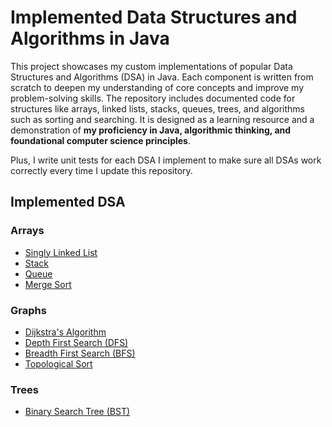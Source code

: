 # Implemented Data Structures and Algorithms in Java
This project showcases my custom implementations of popular Data Structures and Algorithms (DSA) in Java. Each component is written from scratch to deepen my understanding of core concepts and improve my problem-solving skills. The repository includes documented code for structures like arrays, linked lists, stacks, queues, trees, and algorithms such as sorting and searching. It is designed as a learning resource and a demonstration of **my proficiency in Java, algorithmic thinking, and foundational computer science principles**.

Plus, I write unit tests for each DSA I implement to make sure all DSAs work correctly every time I update this repository.

## Implemented DSA
### Arrays
- [Singly Linked List](app/src/main/java/mahmh/customdsa/arrays/SinglyLinkedList.java)
- [Stack](app/src/main/java/mahmh/customdsa/arrays/Stack.java)
- [Queue](app/src/main/java/mahmh/customdsa/arrays/Queue.java)
- [Merge Sort](app/src/main/java/mahmh/customdsa/arrays/MergeSort.java)

### Graphs
- [Dijkstra's Algorithm](app/src/main/java/mahmh/customdsa/graphs/Dijkstra.java)
- [Depth First Search (DFS)](app/src/main/java/mahmh/customdsa/graphs/DepthFirstSearch.java)
- [Breadth First Search (BFS)](app/src/main/java/mahmh/customdsa/graphs/BreadthFirstSearch.java)
- [Topological Sort](app/src/test/java/mahmh/customdsa/graphs/TopologicalSort.java)

### Trees
- [Binary Search Tree (BST)](app/src/main/java/mahmh/customdsa/trees/BinarySearchTree.java)